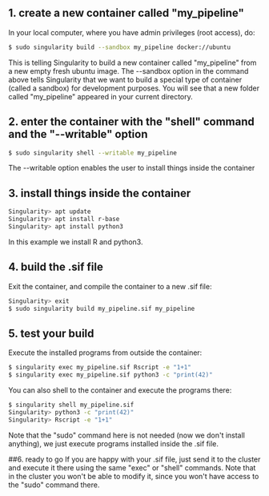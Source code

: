 ## 1. create a new container called "my_pipeline"
In your local computer, where you have admin privileges (root access), do:
```sh
$ sudo singularity build --sandbox my_pipeline docker://ubuntu
```
This is telling Singularity to build a new container called "my_pipeline" from
a new empty fresh ubuntu image.  The --sandbox option in the command above
tells Singularity that we want to build a special type of container (called a
sandbox) for development purposes. You will see that a new folder called
"my_pipeline" appeared in your current directory.

## 2. enter the container with the "shell" command and the "--writable" option
```sh
$ sudo singularity shell --writable my_pipeline
```
The --writable option enables the user to install things inside the container

## 3. install things inside the container
```sh
Singularity> apt update
Singularity> apt install r-base
Singularity> apt install python3
```
In this example we install R and python3.

## 4. build the .sif file
Exit the container, and compile the container to a new .sif file:
```sh
Singularity> exit
$ sudo singularity build my_pipeline.sif my_pipeline
```

## 5. test your build
Execute the installed programs from outside the container:
```sh
$ singularity exec my_pipeline.sif Rscript -e "1+1"
$ singularity exec my_pipeline.sif python3 -c "print(42)"
```
You can also shell to the container and execute the programs there:
```sh
$ singularity shell my_pipeline.sif
Singularity> python3 -c "print(42)"
Singularity> Rscript -e "1+1"
```
Note that the "sudo" command here is not needed (now we don't install
anything), we just execute programs installed inside the .sif file.

##6. ready to go
If you are happy with your .sif file, just send it to the cluster and execute
it there using the same "exec" or "shell" commands. Note that in the cluster
you won't be able to modify it, since you won't have access to the "sudo"
command there.
